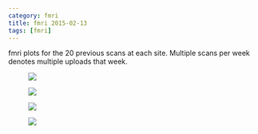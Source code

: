 ```yaml
---
category: fmri
title: fmri 2015-02-13
tags: [fmri]
---
```

fmri plots for the 20 previous scans at each site. Multiple scans per week denotes multiple uploads that week.
<figure>
    <a href="{{ production_url }}/spins/assets/images/fmri/15-02-13_fMRI_QC.png"><img src="{{ production_url }}/spins/assets/images/fmri/15-02-13_fMRI_QC.png"></a>
</figure>

<figure>
    <a href="{{ production_url }}/spins/assets/images/fmri/15-02-13_fMRI_QC_CMH.png"><img src="{{ production_url }}/spins/assets/images/fmri/15-02-13_fMRI_QC_CMH.png"></a>
</figure>

<figure>
    <a href="{{ production_url }}/spins/assets/images/fmri/15-02-13_fMRI_QC_MRC.png"><img src="{{ production_url }}/spins/assets/images/fmri/15-02-13_fMRI_QC_MRC.png"></a>
</figure>

<figure>
    <a href="{{ production_url }}/spins/assets/images/fmri/15-02-13_fMRI_QC_ZHH.png"><img src="{{ production_url }}/spins/assets/images/fmri/15-02-13_fMRI_QC_ZHH.png"></a>
</figure>


